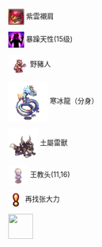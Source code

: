 
<a href="http://helper/item/62596"><img src="/empire/image/item/127_4.png" width="32" height="32" style="vertical-align: middle;" /></a> <span>紫雲襯肩</span><br/>

<a href="http://helper/skill/53345"><img src="/empire/image/skill/74_3.png" width="32" height="32" style="vertical-align: middle;" /></a> <span>暴躁天性(15级)</span><br/>

<a href="http://helper/monster/49183"><img src="/empire/image/monster/5001.png" width="40" height="40" style="vertical-align: middle;" /></a> <span>野豬人</span><br/>

<a href="http://helper/monster/51341"><img src="/empire/image/monster/5166.png" width="80" height="80" style="vertical-align: middle;" /></a> <span>寒冰龍（分身）</span><br/>

<a href="http://helper/monster/51352"><img src="/empire/image/monster/5616.png" width="60" height="60" style="vertical-align: middle;" /></a> <span>土屬雷獸</span><br/>

<a href="http://helper/npc/9989636"><img src="/empire/image/monster/0.png" width="40" height="40" style="vertical-align: middle;" /></a> <span>王教头(11,16)</span><br/>

<a href="http://helper/task/54165"><img src="/empire/image/task/mark.png" width="30" height="30" style="vertical-align: middle;" /></a> <span>再找张大力</span><br/>


<a href="http://helper/task/12310">
    <img src="/starbucks.jpg" width="50" height="50">
</a>



